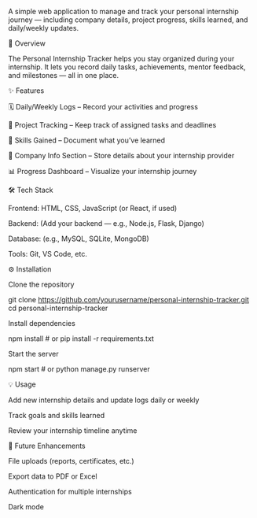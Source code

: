 A simple web application to manage and track your personal internship journey — including company details, project progress, skills learned, and daily/weekly updates.

📘 Overview

The Personal Internship Tracker helps you stay organized during your internship.
It lets you record daily tasks, achievements, mentor feedback, and milestones — all in one place.

✨ Features

🗓️ Daily/Weekly Logs – Record your activities and progress

🧩 Project Tracking – Keep track of assigned tasks and deadlines

🧠 Skills Gained – Document what you’ve learned

🏢 Company Info Section – Store details about your internship provider

📊 Progress Dashboard – Visualize your internship journey

🛠️ Tech Stack

Frontend: HTML, CSS, JavaScript (or React, if used)

Backend: (Add your backend — e.g., Node.js, Flask, Django)

Database: (e.g., MySQL, SQLite, MongoDB)

Tools: Git, VS Code, etc.

⚙️ Installation

Clone the repository

git clone https://github.com/yourusername/personal-internship-tracker.git
cd personal-internship-tracker


Install dependencies

npm install          # or pip install -r requirements.txt


Start the server

npm start            # or python manage.py runserver

💡 Usage

Add new internship details and update logs daily or weekly

Track goals and skills learned

Review your internship timeline anytime

🚀 Future Enhancements

File uploads (reports, certificates, etc.)

Export data to PDF or Excel

Authentication for multiple internships

Dark mode

